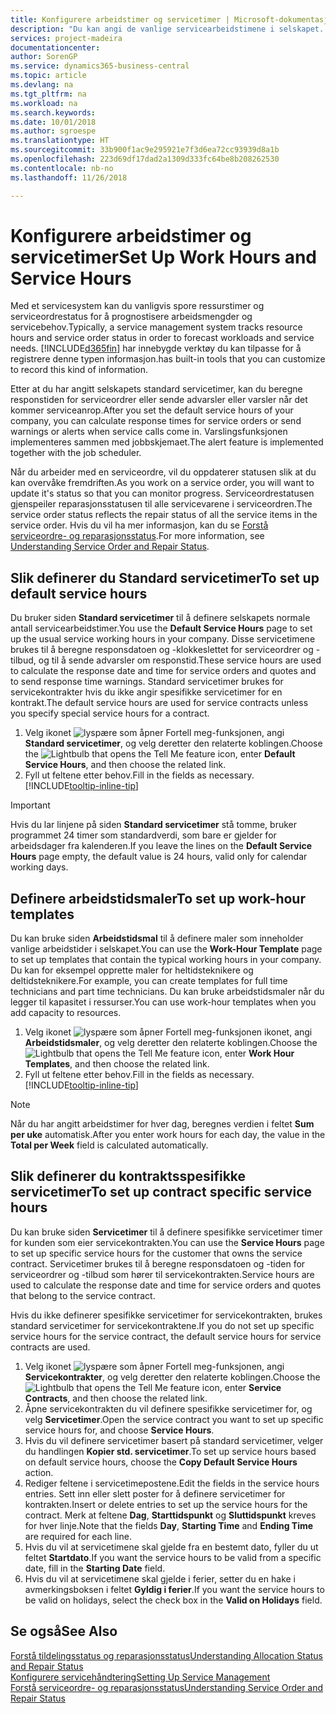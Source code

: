 ```yaml
---
title: Konfigurere arbeidstimer og servicetimer | Microsoft-dokumentasjon
description: "Du kan angi de vanlige servicearbeidstimene i selskapet. Disse servicetimene brukes til å beregne responsdatoen og -klokkeslettet for serviceordrer og -tilbud, og til å sende advarsler om responstid."
services: project-madeira
documentationcenter: 
author: SorenGP
ms.service: dynamics365-business-central
ms.topic: article
ms.devlang: na
ms.tgt_pltfrm: na
ms.workload: na
ms.search.keywords: 
ms.date: 10/01/2018
ms.author: sgroespe
ms.translationtype: HT
ms.sourcegitcommit: 33b900f1ac9e295921e7f3d6ea72cc93939d8a1b
ms.openlocfilehash: 223d69df17dad2a1309d333fc64be8b208262530
ms.contentlocale: nb-no
ms.lasthandoff: 11/26/2018

---
```

# <a name="set-up-work-hours-and-service-hours"></a><span data-ttu-id="bc755-104">Konfigurere arbeidstimer og servicetimer</span><span class="sxs-lookup"><span data-stu-id="bc755-104">Set Up Work Hours and Service Hours</span></span>
<span data-ttu-id="bc755-105">Med et servicesystem kan du vanligvis spore ressurstimer og serviceordrestatus for å prognostisere arbeidsmengder og servicebehov.</span><span class="sxs-lookup"><span data-stu-id="bc755-105">Typically, a service management system tracks resource hours and service order status in order to forecast workloads and service needs.</span></span> [!INCLUDE[d365fin](includes/d365fin_md.md)] <span data-ttu-id="bc755-106">har innebygde verktøy du kan tilpasse for å registrere denne typen informasjon.</span><span class="sxs-lookup"><span data-stu-id="bc755-106">has built-in tools that you can customize to record this kind of information.</span></span>  
  
<span data-ttu-id="bc755-107">Etter at du har angitt selskapets standard servicetimer, kan du beregne responstiden for serviceordrer eller sende advarsler eller varsler når det kommer serviceanrop.</span><span class="sxs-lookup"><span data-stu-id="bc755-107">After you set the default service hours of your company, you can calculate response times for service orders or send warnings or alerts when service calls come in.</span></span> <span data-ttu-id="bc755-108">Varslingsfunksjonen implementeres sammen med jobbskjemaet.</span><span class="sxs-lookup"><span data-stu-id="bc755-108">The alert feature is implemented together with the job scheduler.</span></span>   
  
<span data-ttu-id="bc755-109">Når du arbeider med en serviceordre, vil du oppdaterer statusen slik at du kan overvåke fremdriften.</span><span class="sxs-lookup"><span data-stu-id="bc755-109">As you work on a service order, you will want to update it's status so that you can monitor progress.</span></span> <span data-ttu-id="bc755-110">Serviceordrestatusen gjenspeiler reparasjonsstatusen til alle servicevarene i serviceordren.</span><span class="sxs-lookup"><span data-stu-id="bc755-110">The service order status reflects the repair status of all the service items in the service order.</span></span> <span data-ttu-id="bc755-111">Hvis du vil ha mer informasjon, kan du se [Forstå serviceordre- og reparasjonsstatus](service-order-repair-status.md).</span><span class="sxs-lookup"><span data-stu-id="bc755-111">For more information, see [Understanding Service Order and Repair Status](service-order-repair-status.md).</span></span> 

## <a name="to-set-up-default-service-hours"></a><span data-ttu-id="bc755-112">Slik definerer du Standard servicetimer</span><span class="sxs-lookup"><span data-stu-id="bc755-112">To set up default service hours</span></span>  
<span data-ttu-id="bc755-113">Du bruker siden **Standard servicetimer** til å definere selskapets normale antall servicearbeidstimer.</span><span class="sxs-lookup"><span data-stu-id="bc755-113">You use the **Default Service Hours** page to set up the usual service working hours in your company.</span></span> <span data-ttu-id="bc755-114">Disse servicetimene brukes til å beregne responsdatoen og -klokkeslettet for serviceordrer og -tilbud, og til å sende advarsler om responstid.</span><span class="sxs-lookup"><span data-stu-id="bc755-114">These service hours are used to calculate the response date and time for service orders and quotes and to send response time warnings.</span></span> <span data-ttu-id="bc755-115">Standard servicetimer brukes for servicekontrakter hvis du ikke angir spesifikke servicetimer for en kontrakt.</span><span class="sxs-lookup"><span data-stu-id="bc755-115">The default service hours are used for service contracts unless you specify special service hours for a contract.</span></span>  
  
1. <span data-ttu-id="bc755-116">Velg ikonet ![lyspære som åpner Fortell meg-funksjonen](media/ui-search/search_small.png "Fortell hva du vil gjøre"), angi **Standard servicetimer**, og velg deretter den relaterte koblingen.</span><span class="sxs-lookup"><span data-stu-id="bc755-116">Choose the ![Lightbulb that opens the Tell Me feature](media/ui-search/search_small.png "Tell me what you want to do") icon, enter **Default Service Hours**, and then choose the related link.</span></span>  
2. <span data-ttu-id="bc755-117">Fyll ut feltene etter behov.</span><span class="sxs-lookup"><span data-stu-id="bc755-117">Fill in the fields as necessary.</span></span> [!INCLUDE[tooltip-inline-tip](includes/tooltip-inline-tip_md.md)]  
  
> [!IMPORTANT]  
>  <span data-ttu-id="bc755-118">Hvis du lar linjene på siden **Standard servicetimer** stå tomme, bruker programmet 24 timer som standardverdi, som bare er gjelder for arbeidsdager fra kalenderen.</span><span class="sxs-lookup"><span data-stu-id="bc755-118">If you leave the lines on the **Default Service Hours** page empty, the default value is 24 hours, valid only for calendar working days.</span></span>  
  
## <a name="to-set-up-work-hour-templates"></a><span data-ttu-id="bc755-119">Definere arbeidstidsmaler</span><span class="sxs-lookup"><span data-stu-id="bc755-119">To set up work-hour templates</span></span>
<span data-ttu-id="bc755-120">Du kan bruke siden **Arbeidstidsmal** til å definere maler som inneholder vanlige arbeidstider i selskapet.</span><span class="sxs-lookup"><span data-stu-id="bc755-120">You can use the **Work-Hour Template** page to set up templates that contain the typical working hours in your company.</span></span> <span data-ttu-id="bc755-121">Du kan for eksempel opprette maler for heltidsteknikere og deltidsteknikere.</span><span class="sxs-lookup"><span data-stu-id="bc755-121">For example, you can create templates for full time technicians and part time technicians.</span></span> <span data-ttu-id="bc755-122">Du kan bruke arbeidstidsmaler når du legger til kapasitet i ressurser.</span><span class="sxs-lookup"><span data-stu-id="bc755-122">You can use work-hour templates when you add capacity to resources.</span></span>  
  
1. <span data-ttu-id="bc755-123">Velg ikonet ![lyspære som åpner Fortell meg-funksjonen](media/ui-search/search_small.png "Fortell hva du vil gjøre") ikonet, angi **Arbeidstidsmaler**, og velg deretter den relaterte koblingen.</span><span class="sxs-lookup"><span data-stu-id="bc755-123">Choose the ![Lightbulb that opens the Tell Me feature](media/ui-search/search_small.png "Tell me what you want to do") icon, enter **Work Hour Templates**, and then choose the related link.</span></span>  
2. <span data-ttu-id="bc755-124">Fyll ut feltene etter behov.</span><span class="sxs-lookup"><span data-stu-id="bc755-124">Fill in the fields as necessary.</span></span> [!INCLUDE[tooltip-inline-tip](includes/tooltip-inline-tip_md.md)]  
  
> [!Note]
> <span data-ttu-id="bc755-125">Når du har angitt arbeidstimer for hver dag, beregnes verdien i feltet **Sum per uke** automatisk.</span><span class="sxs-lookup"><span data-stu-id="bc755-125">After you enter work hours for each day, the value in the **Total per Week** field is calculated automatically.</span></span>  

## <a name="to-set-up-contract-specific-service-hours"></a><span data-ttu-id="bc755-126">Slik definerer du kontraktsspesifikke servicetimer</span><span class="sxs-lookup"><span data-stu-id="bc755-126">To set up contract specific service hours</span></span>  
<span data-ttu-id="bc755-127">Du kan bruke siden  **Servicetimer** til å definere spesifikke servicetimer timer for kunden som eier servicekontrakten.</span><span class="sxs-lookup"><span data-stu-id="bc755-127">You can use the **Service Hours** page to set up specific service hours for the customer that owns the service contract.</span></span> <span data-ttu-id="bc755-128">Servicetimer brukes til å beregne responsdatoen og -tiden for serviceordrer og -tilbud som hører til servicekontrakten.</span><span class="sxs-lookup"><span data-stu-id="bc755-128">Service hours are used to calculate the response date and time for service orders and quotes that belong to the service contract.</span></span>  
  
<span data-ttu-id="bc755-129">Hvis du ikke definerer spesifikke servicetimer for servicekontrakten, brukes standard servicetimer for servicekontraktene.</span><span class="sxs-lookup"><span data-stu-id="bc755-129">If you do not set up specific service hours for the service contract, the default service hours for service contracts are used.</span></span>  
  
1. <span data-ttu-id="bc755-130">Velg ikonet ![lyspære som åpner Fortell meg-funksjonen](media/ui-search/search_small.png "Fortell hva du vil gjøre"), angi **Servicekontrakter**, og velg deretter den relaterte koblingen.</span><span class="sxs-lookup"><span data-stu-id="bc755-130">Choose the ![Lightbulb that opens the Tell Me feature](media/ui-search/search_small.png "Tell me what you want to do") icon, enter **Service Contracts**, and then choose the related link.</span></span>  
2. <span data-ttu-id="bc755-131">Åpne servicekontrakten du vil definere spesifikke servicetimer for, og velg **Servicetimer**.</span><span class="sxs-lookup"><span data-stu-id="bc755-131">Open the service contract you want to set up specific service hours for, and choose **Service Hours**.</span></span>  
4. <span data-ttu-id="bc755-132">Hvis du vil definere servicetimer basert på standard servicetimer, velger du handlingen **Kopier std. servicetimer**.</span><span class="sxs-lookup"><span data-stu-id="bc755-132">To set up service hours based on default service hours, choose the **Copy Default Service Hours** action.</span></span>  
5. <span data-ttu-id="bc755-133">Rediger feltene i servicetimepostene.</span><span class="sxs-lookup"><span data-stu-id="bc755-133">Edit the fields in the service hours entries.</span></span> <span data-ttu-id="bc755-134">Sett inn eller slett poster for å definere servicetimer for kontrakten.</span><span class="sxs-lookup"><span data-stu-id="bc755-134">Insert or delete entries to set up the service hours for the contract.</span></span> <span data-ttu-id="bc755-135">Merk at feltene **Dag**, **Starttidspunkt** og **Sluttidspunkt** kreves for hver linje.</span><span class="sxs-lookup"><span data-stu-id="bc755-135">Note that the fields **Day**, **Starting Time** and **Ending Time** are required for each line.</span></span>  
6. <span data-ttu-id="bc755-136">Hvis du vil at servicetimene skal gjelde fra en bestemt dato, fyller du ut feltet **Startdato**.</span><span class="sxs-lookup"><span data-stu-id="bc755-136">If you want the service hours to be valid from a specific date, fill in the **Starting Date** field.</span></span>  
7. <span data-ttu-id="bc755-137">Hvis du vil at servicetimene skal gjelde i ferier, setter du en hake i avmerkingsboksen i feltet **Gyldig i ferier**.</span><span class="sxs-lookup"><span data-stu-id="bc755-137">If you want the service hours to be valid on holidays, select the check box in the **Valid on Holidays** field.</span></span>  

## <a name="see-also"></a><span data-ttu-id="bc755-138">Se også</span><span class="sxs-lookup"><span data-stu-id="bc755-138">See Also</span></span>  
[<span data-ttu-id="bc755-139">Forstå tildelingsstatus og reparasjonsstatus</span><span class="sxs-lookup"><span data-stu-id="bc755-139">Understanding Allocation Status and Repair Status</span></span>](service-allocation-status-and-repair-status.md)  
[<span data-ttu-id="bc755-140">Konfigurere servicehåndtering</span><span class="sxs-lookup"><span data-stu-id="bc755-140">Setting Up Service Management</span></span>](service-setup-service.md)  
[<span data-ttu-id="bc755-141">Forstå serviceordre- og reparasjonsstatus</span><span class="sxs-lookup"><span data-stu-id="bc755-141">Understanding Service Order and Repair Status</span></span>](service-order-repair-status.md)  

